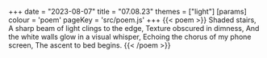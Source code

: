+++
date = "2023-08-07"
title = "07.08.23"
themes = ["light"]
[params]
  colour = 'poem'
  pageKey = 'src/poem.js'
+++
{{< poem >}}
Shaded stairs,
A sharp beam of light clings to the edge,
Texture obscured in dimness,
And the white walls glow in a visual whisper,
Echoing the chorus of my phone screen,
The ascent to bed begins.
{{< /poem >}}